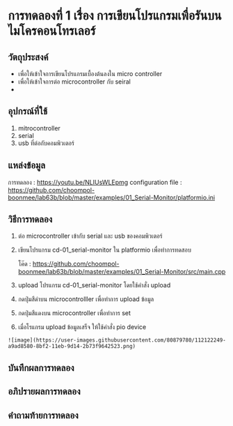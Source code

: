 # การทดลองที่ 1 เรื่อง การเขียนโปรแกรมเพื่อรันบนไมโครคอนโทรเลอร์

## วัตถุประสงค์
  - เพื่อให้เข้าใจการเขียนโปรแกรมเบื้องต้นลงใน micro controller
  - เพื่อให้เข้าใจการต่อ microcontroller กับ seiral
  - 
## อุปกรณ์ที่ใช้
  1. mitrocontroller
  2. serial
  3. usb ที่ต่อกับคอมพิวเตอร์
  
## แหล่งข้อมูล
  การทดลอง : https://youtu.be/NLIUsWLEpmg
  configuration file : https://github.com/choompol-boonmee/lab63b/blob/master/examples/01_Serial-Monitor/platformio.ini
  
## วิธีการทดลอง
  1. ต่อ microcontroller เข้ากับ serial และ usb ของคอมพิวเตอร์
  2. เขียนโปรแกรม cd-01_serial-monitor ใน platformio เพื่อทำการทดสอบ
  
     โค๊ด : https://github.com/choompol-boonmee/lab63b/blob/master/examples/01_Serial-Monitor/src/main.cpp
  3. upload โปรแกรม cd-01_serial-monitor โดยใช้คำสั่ง upload 
  4. กดปุ่มสีดำบน microcontrolller เพื่อทำการ upload ข้อมูล
  5. กดปุ่มสีแดงบน microcontroller เพื่อทำการ set
  6. เมื่อโรแกรม upload ข้อมูลเสร็จ ให้ใช้คำสั่ง pio device
  
    ![image](https://user-images.githubusercontent.com/80879780/112122249-a9ad8580-8bf2-11eb-9d14-2b73f9642523.png)
    
## บันทึกผลการทดลอง
## อภิปรายผลการทดลอง
## คำถามท้ายการทดลอง
